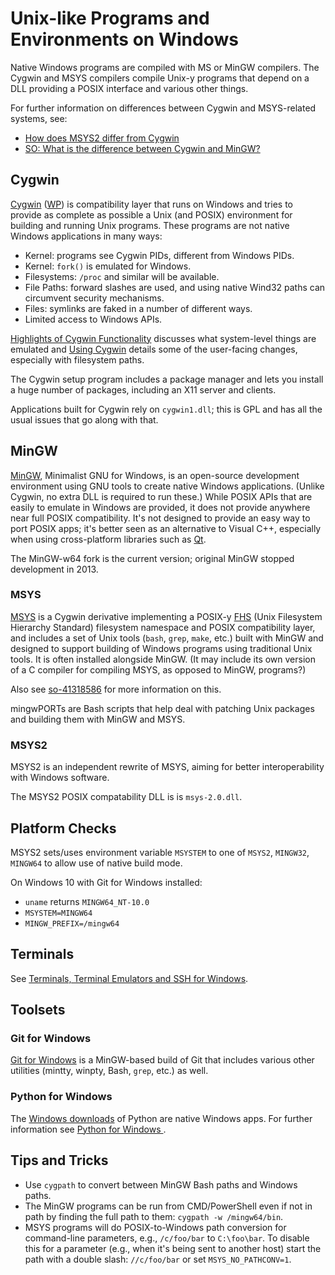 Unix-like Programs and Environments on Windows
==============================================

Native Windows programs are compiled with MS or MinGW compilers. The
Cygwin and MSYS compilers compile Unix-y programs that depend on a DLL
providing a POSIX interface and various other things.

For further information on differences between Cygwin and MSYS-related
systems, see:

* [How does MSYS2 differ from Cygwin][msys2-diff]
* [SO: What is the difference between Cygwin and MinGW?][so-771756]


Cygwin
------

[Cygwin] \([WP][Cygwin-wp]) is compatibility layer that runs on
Windows and tries to provide as complete as possible a Unix (and
POSIX) environment for building and running Unix programs. These
programs are not native Windows applications in many ways:
- Kernel: programs see Cygwin PIDs, different from Windows PIDs.
- Kernel: `fork()` is emulated for Windows.
- Filesystems: `/proc` and similar will be available.
- File Paths: forward slashes are used, and using native Wind32 paths
  can circumvent security mechanisms.
- Files: symlinks are faked in a number of different ways.
- Limited access to Windows APIs.

[Highlights of Cygwin Functionality][cyg-hi] discusses what
system-level things are emulated and [Using Cygwin][cyg-use] details
some of the user-facing changes, especially with filesystem paths.

The Cygwin setup program includes a package manager and lets you
install a huge number of packages, including an X11 server and
clients.

Applications built for Cygwin rely on `cygwin1.dll`; this is GPL and
has all the usual issues that go along with that.


MinGW
-----

[MinGW], Minimalist GNU for Windows, is an open-source development
environment using GNU tools to create native Windows applications.
(Unlike Cygwin, no extra DLL is required to run these.) While POSIX
APIs that are easily to emulate in Windows are provided, it does not
provide anywhere near full POSIX compatibility. It's not designed to
provide an easy way to port POSIX apps; it's better seen as an
alternative to Visual C++, especially when using cross-platform
libraries such as [Qt].

The MinGW-w64 fork is the current version; original MinGW stopped
development in 2013.

### MSYS

[MSYS] is a Cygwin derivative implementing a POSIX-y [FHS] \(Unix
Filesystem Hierarchy Standard) filesystem namespace and POSIX
compatibility layer, and includes a set of Unix tools (`bash`, `grep`,
`make`, etc.) built with MinGW and designed to support building of
Windows programs using traditional Unix tools. It is often installed
alongside MinGW. (It may include its own version of a C compiler for
compiling MSYS, as opposed to MinGW, programs?)

Also see [so-41318586] for more information on this.

mingwPORTs are Bash scripts that help deal with patching Unix packages
and building them with MinGW and MSYS.

### MSYS2

MSYS2 is an independent rewrite of MSYS, aiming for better
interoperability with Windows software.

The MSYS2 POSIX compatability DLL is is `msys-2.0.dll`.


Platform Checks
---------------

MSYS2 sets/uses environment variable `MSYSTEM` to one of `MSYS2`,
`MINGW32`, `MINGW64` to allow use of native build mode.

On Windows 10 with Git for Windows installed:
* `uname` returns `MINGW64_NT-10.0`
* `MSYSTEM=MINGW64`
* `MINGW_PREFIX=/mingw64`


Terminals
---------

See [Terminals, Terminal Emulators and SSH for Windows](term-ssh.md).


Toolsets
--------

### Git for Windows

[Git for Windows](../git/win.md) is a MinGW-based build of Git that
includes various other utilities (mintty, winpty, Bash, `grep`, etc.)
as well.

### Python for Windows

The [Windows downloads][py-win-dl] of Python are native Windows apps.
For further information see [Python for Windows
](../lang/python/runtime/win.md).


Tips and Tricks
---------------

* Use `cygpath` to convert between MinGW Bash paths and Windows paths.
* The MinGW programs can be run from CMD/PowerShell even if not in path
  by finding the full path to them: `cygpath -w /mingw64/bin`.
* MSYS programs will do POSIX-to-Windows path conversion for command-line
  parameters, e.g., `/c/foo/bar` to `C:\foo\bar`. To disable this for a
  parameter (e.g., when it's being sent to another host) start the path
  with a double slash: `//c/foo/bar` or set `MSYS_NO_PATHCONV=1`.



<!-------------------------------------------------------------------->
[Cyg-hi]: https://www.cygwin.com/cygwin-ug-net/highlights.html
[Cyg-use]: https://www.cygwin.com/cygwin-ug-net/using.html#
[Cygwin-wp]: https://en.wikipedia.org/wiki/Cygwin
[Cygwin]: http://cygwin.com/
[FHS]: http://www.pathname.com/fhs/
[MSYS2]: https://github.com/msys2/msys2/wiki/
[MSYS]: http://www.mingw.org/wiki/MSYS
[MinGW]: https://en.wikipedia.org/wiki/MinGW
[Qt]: https://en.wikipedia.org/wiki/Qt_(software)
[msys2-diff]: https://github.com/msys2/msys2/wiki/How-does-MSYS2-differ-from-Cygwin
[py-win-dl]: https://www.python.org/downloads/windows/
[so-41318586]: https://stackoverflow.com/a/41318586/107294
[so-771756]: https://stackoverflow.com/q/771756/107294
